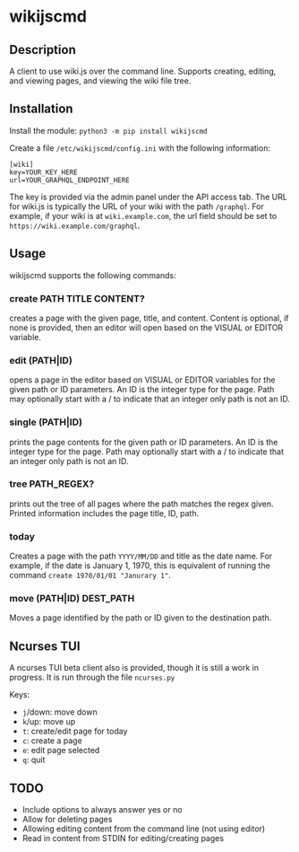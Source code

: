 # wikijscmd
## Description
A client to use wiki.js over the command line. Supports creating, editing,
and viewing pages, and viewing the wiki file tree.

## Installation

Install the module: `python3 -m pip install wikijscmd`

Create a file `/etc/wikijscmd/config.ini` with the following information:
```
[wiki]
key=YOUR_KEY_HERE
url=YOUR_GRAPHQL_ENDPOINT_HERE
```
The key is provided via the admin panel under the API access tab. The URL
for wiki.js is typically the URL of your wiki with the path `/graphql`. For
example, if your wiki is at `wiki.example.com`, the url field should be set to
`https://wiki.example.com/graphql`.

## Usage
wikijscmd supports the following commands:

### create PATH TITLE CONTENT?
creates a page with the given page, title, and content. Content is optional,
if none is provided, then an editor will open based on the VISUAL or EDITOR
variable.

### edit (PATH|ID)
opens a page in the editor based on VISUAL or EDITOR variables for the given 
path or ID parameters. An ID is the integer type for the page. Path may 
optionally start with a / to indicate that an integer only path is not an ID.

### single (PATH|ID)
prints the page contents for the given  path or ID parameters. An ID is the 
integer type for the page. Path may optionally start with a / to indicate that 
an integer only path is not an ID.

### tree PATH\_REGEX?
prints out the tree of all pages where the path matches the regex given.
Printed information includes the page title, ID, path.

### today
Creates a page with the path `YYYY/MM/DD` and title as the date name. For 
example, if the date is January 1, 1970, this is equivalent of running the
command `create 1970/01/01 "Janurary 1"`.

### move (PATH|ID) DEST\_PATH
Moves a page identified by the path or ID given to the destination path.

## Ncurses TUI
A ncurses TUI beta client also is provided, though it is still a work in
progress. It is run through the file `ncurses.py`

Keys:
- `j`/down: move down
- `k`/up: move up
- `t`: create/edit page for today
- `c`: create a page
- `e`: edit page selected
- `q`: quit

## TODO
- Include options to always answer yes or no
- Allow for deleting pages
- Allowing editing content from the command line (not using editor)
- Read in content from STDIN for editing/creating pages

